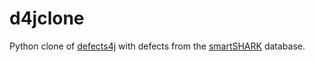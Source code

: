 # d4jclone
Python clone of [defects4j](https://github.com/rjust/defects4j) with defects from the [smartSHARK](https://smartshark.github.io/) database.
